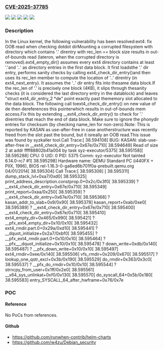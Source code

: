 ### [CVE-2025-37785](https://cve.mitre.org/cgi-bin/cvename.cgi?name=CVE-2025-37785)
![](https://img.shields.io/static/v1?label=Product&message=Linux&color=blue)
![](https://img.shields.io/static/v1?label=Version&message=&color=brightgreen)
![](https://img.shields.io/static/v1?label=Version&message=2.6.19%20&color=brightgreen)
![](https://img.shields.io/static/v1?label=Version&message=ac27a0ec112a089f1a5102bc8dffc79c8c815571%20&color=brightgreen)
![](https://img.shields.io/static/v1?label=Vulnerability&message=n%2Fa&color=blue)

### Description

In the Linux kernel, the following vulnerability has been resolved:ext4: fix OOB read when checking dotdot dirMounting a corrupted filesystem with directory which contains '.' direntry with rec_len == block size results in out-of-bounds read (lateron, when the corrupted directory is removed).ext4_empty_dir() assumes every ext4 directory contains at least '.'and '..' as directory entries in the first data block. It first loadsthe '.' dir entry, performs sanity checks by calling ext4_check_dir_entry()and then uses its rec_len member to compute the location of '..' direntry (in ext4_next_entry). It assumes the '..' dir entry fits into thesame data block.If the rec_len of '.' is precisely one block (4KB), it slips through thesanity checks (it is considered the last directory entry in the datablock) and leaves "struct ext4_dir_entry_2 *de" point exactly past thememory slot allocated to the data block. The following call toext4_check_dir_entry() on new value of de then dereferences this pointerwhich results in out-of-bounds mem access.Fix this by extending __ext4_check_dir_entry() to check for '.' direntries that reach the end of data block. Make sure to ignore the phonydir entries for checksum (by checking name_len for non-zero).Note: This is reported by KASAN as use-after-free in case anotherstructure was recently freed from the slot past the bound, but it isreally an OOB read.This issue was found by syzkaller tool.Call Trace:[   38.594108] BUG: KASAN: slab-use-after-free in __ext4_check_dir_entry+0x67e/0x710[   38.594649] Read of size 2 at addr ffff88802b41a004 by task syz-executor/5375[   38.595158][   38.595288] CPU: 0 UID: 0 PID: 5375 Comm: syz-executor Not tainted 6.14.0-rc7 #1[   38.595298] Hardware name: QEMU Standard PC (i440FX + PIIX, 1996), BIOS rel-1.16.3-0-ga6ed6b701f0a-prebuilt.qemu.org 04/01/2014[   38.595304] Call Trace:[   38.595308]  <TASK>[   38.595311]  dump_stack_lvl+0xa7/0xd0[   38.595325]  print_address_description.constprop.0+0x2c/0x3f0[   38.595339]  ? __ext4_check_dir_entry+0x67e/0x710[   38.595349]  print_report+0xaa/0x250[   38.595359]  ? __ext4_check_dir_entry+0x67e/0x710[   38.595368]  ? kasan_addr_to_slab+0x9/0x90[   38.595378]  kasan_report+0xab/0xe0[   38.595389]  ? __ext4_check_dir_entry+0x67e/0x710[   38.595400]  __ext4_check_dir_entry+0x67e/0x710[   38.595410]  ext4_empty_dir+0x465/0x990[   38.595421]  ? __pfx_ext4_empty_dir+0x10/0x10[   38.595432]  ext4_rmdir.part.0+0x29a/0xd10[   38.595441]  ? __dquot_initialize+0x2a7/0xbf0[   38.595455]  ? __pfx_ext4_rmdir.part.0+0x10/0x10[   38.595464]  ? __pfx___dquot_initialize+0x10/0x10[   38.595478]  ? down_write+0xdb/0x140[   38.595487]  ? __pfx_down_write+0x10/0x10[   38.595497]  ext4_rmdir+0xee/0x140[   38.595506]  vfs_rmdir+0x209/0x670[   38.595517]  ? lookup_one_qstr_excl+0x3b/0x190[   38.595529]  do_rmdir+0x363/0x3c0[   38.595537]  ? __pfx_do_rmdir+0x10/0x10[   38.595544]  ? strncpy_from_user+0x1ff/0x2e0[   38.595561]  __x64_sys_unlinkat+0xf0/0x130[   38.595570]  do_syscall_64+0x5b/0x180[   38.595583]  entry_SYSCALL_64_after_hwframe+0x76/0x7e

### POC

#### Reference
No PoCs from references.

#### Github
- https://github.com/runwhen-contrib/helm-charts
- https://github.com/w4zu/Debian_security

